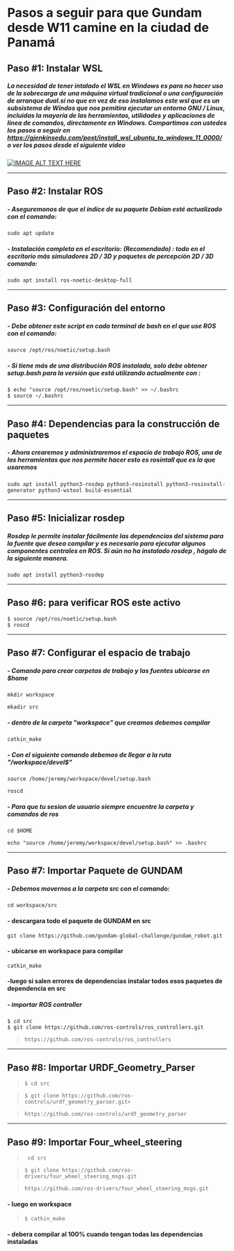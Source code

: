 # **Pasos a seguir para que Gundam desde W11 camine en la ciudad de Panamá**


## **Paso #1: Instalar WSL**
##### La necesidad de tener intalado el WSL en Windows es para no hacer uso de la sobrecarga de una máquina virtual tradicional o una configuración de arranque dual.si no que en vez de eso instalamos este wsl que es un subsistema de Windos que nos pemitira ejecutar un entorno GNU / Linux, incluidas la mayoría de las herramientas, utilidades y aplicaciones de línea de comandos, directamente en Windows.     Compartimos con ustedes los pasos a seguir en  https://gjenkinsedu.com/post/install_wsl_ubuntu_to_windows_11_0000/ o ver los pasos desde el siguiente video
[![IMAGE ALT TEXT HERE](https://www.trecebits.com/wp-content/uploads/2019/09/YouTube.jpg)](https://www.youtube.com/watch?v=wWFI2Gxtq-8)
___

## **Paso #2: Instalar ROS**
##### -  Aseguremonos de que el índice de su paquete Debian esté actualizado con el comando:
``` 
sudo apt update 
```

##### - Instalación completa en el escritorio: (Recomendado) : todo en el escritorio más simuladores 2D / 3D y paquetes de percepción 2D / 3D  comando:
 ``` 
sudo apt install ros-noetic-desktop-full
```
___


## **Paso #3: Configuración del entorno**
##### - Debe obtener este script en cada terminal de bash en el que use ROS con el comando: 
``` 
source /opt/ros/noetic/setup.bash 
```

##### - Si tiene más de una distribución ROS instalada, solo debe obtener setup.bash para la versión que está utilizando actualmente con :
```
$ echo "source /opt/ros/noetic/setup.bash" >> ~/.bashrc
$ source ~/.bashrc
```
___

## **Paso #4: Dependencias para la construcción de paquetes**
##### - Ahora crearemos y administraremos el espacio de trabajo ROS, una de las herramientas que nos permite hacer esto es rosintall que es la que usaremos
```
sudo apt install python3-rosdep python3-rosinstall python3-rosinstall-generator python3-wstool build-essential
```

___

## **Paso #5: Inicializar rosdep**
##### Rosdep le permite instalar fácilmente las dependencias del sistema para la fuente que desea compilar y es necesario para ejecutar algunos componentes centrales en ROS. Si aún no ha instalado rosdep , hágalo de la siguiente manera.
```
sudo apt install python3-rosdep
```
___

## **Paso #6: para verificar ROS este activo**
``` 
$ source /opt/ros/noetic/setup.bash
$ roscd
```
___

## **Paso #7: Configurar el espacio de trabajo**
##### - Comando para crear carpetas de trabajo y las fuentes ubicarse en $home

```
mkdir workspace
```
```
mkadir src
```

##### - dentro de la carpeta "workspace" que creamos debemos compilar
```
catkin_make
```


##### - Con el siguiente comando debemos de llegar a la ruta "/workspace/devel$"
```
source /home/jeremy/workspace/devel/setup.bash
```

```
roscd
```


##### - Para que tu sesion de usuario siempre encuentre la carpeta y comandos de ros
```
cd $HOME
```
```
echo "source /home/jeremy/workspace/devel/setup.bash" >> .bashrc
```
___

## **Paso #7: Importar Paquete de GUNDAM**
##### - Debemos movernos a la carpeta src con el comando:
```
cd workspace/src
```
#### -  descargara todo el paquete de GUNDAM en src 
```
git clone https://github.com/gundam-global-challenge/gundam_robot.git
```
#### - ubicarse en workspace para compilar
```
catkin_make
```
#### -luego si salen errores de dependencias instalar todos esos paquetes de dependencia en src

##### - importar ROS controller
```
$ cd src
$ git clone https://github.com/ros-controls/ros_controllers.git
```
>``https://github.com/ros-controls/ros_controllers``
___

## **Paso #8: Importar URDF_Geometry_Parser**
<!-- #### - Importar URDF_Geometry_Parser -->
>`$ cd src`

>`$ git clone https://github.com/ros-controls/urdf_geometry_parser.git>`

>`https://github.com/ros-controls/urdf_geometry_parser`
___

## **Paso #9: Importar Four_wheel_steering**
<!-- #### - Importar Four_wheel_steering -->
>` cd src`

>`$ git clone https://github.com/ros-drivers/four_wheel_steering_msgs.git`

>`https://github.com/ros-drivers/four_wheel_steering_msgs.git`
#### - luego en workspace 
>`$ catkin_make`
#### - debera compilar al 100% cuando tengan todas las dependencias instaladas



